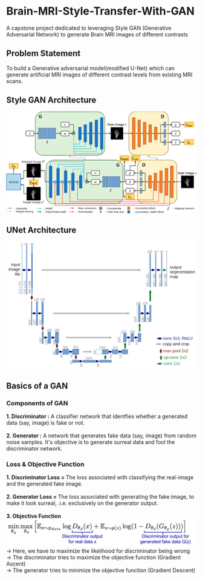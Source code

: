 # Brain-MRI-Style-Transfer-With-GAN
A capstone project dedicated to leveraging Style GAN (Generative Adversarial Network) to generate Brain MRI images of different contrasts

## Problem Statement
To build a Generative adversarial model(modified U-Net) which can generate artificial MRI images of different contrast levels from existing MRI scans. 

## Style GAN Architecture
![alt text](style_gan.png)

## UNet Architecture
![alt text](unet.png)


## Basics of a GAN

### Components of GAN
<b>1. Discriminator :</b> A classifier network that identfies whether a generated data (say, image) is fake or not.<br><br>
<b>2. Generator :</b> A network that generates fake data (say, image) from random noise samples. It's objective is to generate surreal data and fool the discriminator network.
### Loss & Objective Function
<b>1. Discriminator Loss = </b> The loss associated with classifying the real-image and the generated fake image. <br><br>
<b>2. Generator Loss = </b> The loss associated with generating the fake image, to make it look surreal, .i.e. exclusively on the generator output. <br><br>
<b>3. Objective Function </b> <br>
![alt text](obj_func.png)
<br>
-> Here, we have to maximize the likelihood for discriminator being wrong <br>
-> The discriminator tries to maximize the objective function (Gradient Ascent) <br>
-> The generator tries to minimize the objective function (Gradient Descent)
